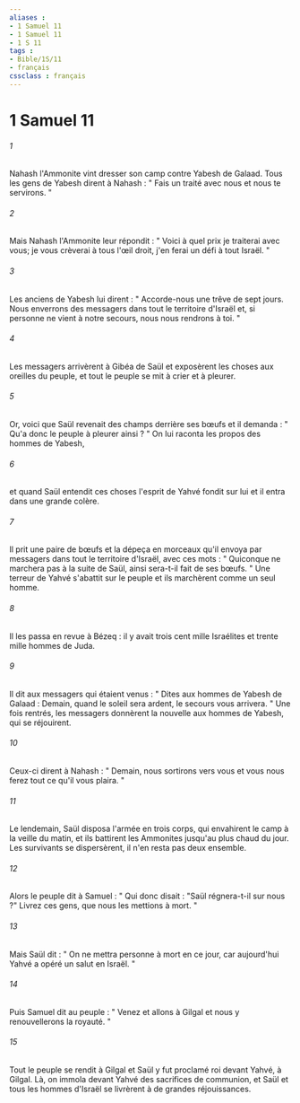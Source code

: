 ```yaml
---
aliases : 
- 1 Samuel 11
- 1 Samuel 11
- 1 S 11
tags : 
- Bible/1S/11
- français
cssclass : français
---
```


# 1 Samuel 11

###### 1
Nahash l'Ammonite vint dresser son camp contre Yabesh de Galaad. Tous les gens de Yabesh dirent à Nahash : " Fais un traité avec nous et nous te servirons. " 
###### 2
Mais Nahash l'Ammonite leur répondit : " Voici à quel prix je traiterai avec vous; je vous crèverai à tous l'œil droit, j'en ferai un défi à tout Israël. " 
###### 3
Les anciens de Yabesh lui dirent : " Accorde-nous une trêve de sept jours. Nous enverrons des messagers dans tout le territoire d'Israël et, si personne ne vient à notre secours, nous nous rendrons à toi. " 
###### 4
Les messagers arrivèrent à Gibéa de Saül et exposèrent les choses aux oreilles du peuple, et tout le peuple se mit à crier et à pleurer. 
###### 5
Or, voici que Saül revenait des champs derrière ses bœufs et il demanda : " Qu'a donc le peuple à pleurer ainsi ? " On lui raconta les propos des hommes de Yabesh, 
###### 6
et quand Saül entendit ces choses l'esprit de Yahvé fondit sur lui et il entra dans une grande colère. 
###### 7
Il prit une paire de bœufs et la dépeça en morceaux qu'il envoya par messagers dans tout le territoire d'Israël, avec ces mots : " Quiconque ne marchera pas à la suite de Saül, ainsi sera-t-il fait de ses bœufs. " Une terreur de Yahvé s'abattit sur le peuple et ils marchèrent comme un seul homme. 
###### 8
Il les passa en revue à Bézeq : il y avait trois cent mille Israélites et trente mille hommes de Juda. 
###### 9
Il dit aux messagers qui étaient venus : " Dites aux hommes de Yabesh de Galaad : Demain, quand le soleil sera ardent, le secours vous arrivera. " Une fois rentrés, les messagers donnèrent la nouvelle aux hommes de Yabesh, qui se réjouirent. 
###### 10
Ceux-ci dirent à Nahash : " Demain, nous sortirons vers vous et vous nous ferez tout ce qu'il vous plaira. " 
###### 11
Le lendemain, Saül disposa l'armée en trois corps, qui envahirent le camp à la veille du matin, et ils battirent les Ammonites jusqu'au plus chaud du jour. Les survivants se dispersèrent, il n'en resta pas deux ensemble. 
###### 12
Alors le peuple dit à Samuel : " Qui donc disait : "Saül régnera-t-il sur nous ?" Livrez ces gens, que nous les mettions à mort. " 
###### 13
Mais Saül dit : " On ne mettra personne à mort en ce jour, car aujourd'hui Yahvé a opéré un salut en Israël. " 
###### 14
Puis Samuel dit au peuple : " Venez et allons à Gilgal et nous y renouvellerons la royauté. " 
###### 15
Tout le peuple se rendit à Gilgal et Saül y fut proclamé roi devant Yahvé, à Gilgal. Là, on immola devant Yahvé des sacrifices de communion, et Saül et tous les hommes d'Israël se livrèrent à de grandes réjouissances. 
